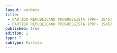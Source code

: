 ```yaml
---
layout: verbete
title:
 - PARTIDO REPUBLICANO PROGRESSISTA (PRP- 1945)
 - PARTIDO REPUBLICANO PROGRESSISTA (PRP- 1945)
published: true
edition: 1  
type: T
subtype: Partido
---
```


